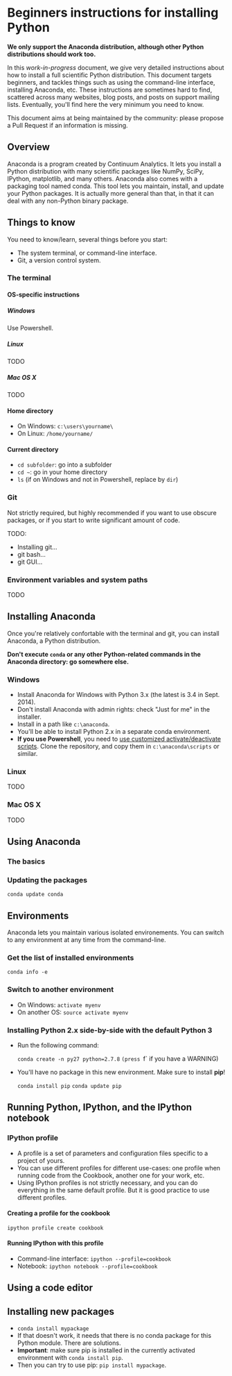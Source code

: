 # Beginners instructions for installing Python

**We only support the Anaconda distribution, although other Python distributions should work too.**

In this *work-in-progress* document, we give very detailed instructions about how to install a full scientific Python distribution. This document targets beginners, and tackles things such as using the command-line interface, installing Anaconda, etc. These instructions are sometimes hard to find, scattered across many websites, blog posts, and posts on support mailing lists. Eventually, you'll find here the very minimum you need to know.

This document aims at being maintained by the community: please propose a Pull Request if an information is missing.


## Overview

Anaconda is a program created by Continuum Analytics. It lets you install a Python distribution with many scientific packages like NumPy, SciPy, IPython, matplotlib, and many others. Anaconda also comes with a packaging tool named conda. This tool lets you maintain, install, and update your Python packages. It is actually more general than that, in that it can deal with any non-Python binary package.


## Things to know

You need to know/learn, several things before you start:

* The system terminal, or command-line interface.
* Git, a version control system.


### The terminal

#### OS-specific instructions

##### Windows

Use Powershell.


##### Linux

TODO

##### Mac OS X

TODO


#### Home directory

* On Windows: `c:\users\yourname\`
* On Linux: `/home/yourname/`


#### Current directory

* `cd subfolder`: go into a subfolder
* `cd ~`: go in your home directory
* `ls` (if on Windows and not in Powershell, replace by `dir`)



### Git

Not strictly required, but highly recommended if you want to use obscure packages, or if you start to write significant amount of code.

TODO:

* Installing git...
* git bash...
* git GUI...


### Environment variables and system paths

TODO


## Installing Anaconda

Once you're relatively confortable with the terminal and git, you can install Anaconda, a Python distribution.

**Don't execute `conda` or any other Python-related commands in the Anaconda directory: go somewhere else.**

### Windows

* Install Anaconda for Windows with Python 3.x (the latest is 3.4 in Sept. 2014).
* Don't install Anaconda with admin rights: check "Just for me" in the installer.
* Install in a path like `c:\anaconda`.
* You'll be able to install Python 2.x in a separate conda environment.
* **If you use Powershell**, you need to [use customized activate/deactivate scripts](https://github.com/Liquidmantis/PSCondaEnvs.git). Clone the repository, and copy them in `c:\anaconda\scripts` or similar.


### Linux

TODO


### Mac OS X

TODO



## Using Anaconda

### The basics

### Updating the packages

`conda update conda`


## Environments

Anaconda lets you maintain various isolated environements. You can switch to any environment at any time from the command-line.

### Get the list of installed environments

`conda info -e`


### Switch to another environment

* On Windows: `activate myenv`
* On another OS: `source activate myenv`


### Installing Python 2.x side-by-side with the default Python 3

* Run the following command:

  `conda create -n py27 python=2.7.8`
  `(press `f` if you have a WARNING)
  
* You'll have no package in this new environment. Make sure to install **pip**!

  `conda install pip`
  `conda update pip`


## Running Python, IPython, and the IPython notebook

### IPython profile

* A profile is a set of parameters and configuration files specific to a project of yours.
* You can use different profiles for different use-cases: one profile when running code from the Cookbook, another one for your work, etc.
* Using IPython profiles is not strictly necessary, and you can do everything in the same default profile. But it is good practice to use different profiles.


#### Creating a profile for the cookbook

`ipython profile create cookbook`

#### Running IPython with this profile

* Command-line interface: `ipython --profile=cookbook`
* Notebook: `ipython notebook --profile=cookbook`


## Using a code editor



## Installing new packages

* `conda install mypackage`
* If that doesn't work, it needs that there is no conda package for this Python module. There are solutions.
* **Important**: make sure pip is installed in the currently activated environment with `conda install pip`.
* Then you can try to use pip: `pip install mypackage`.


